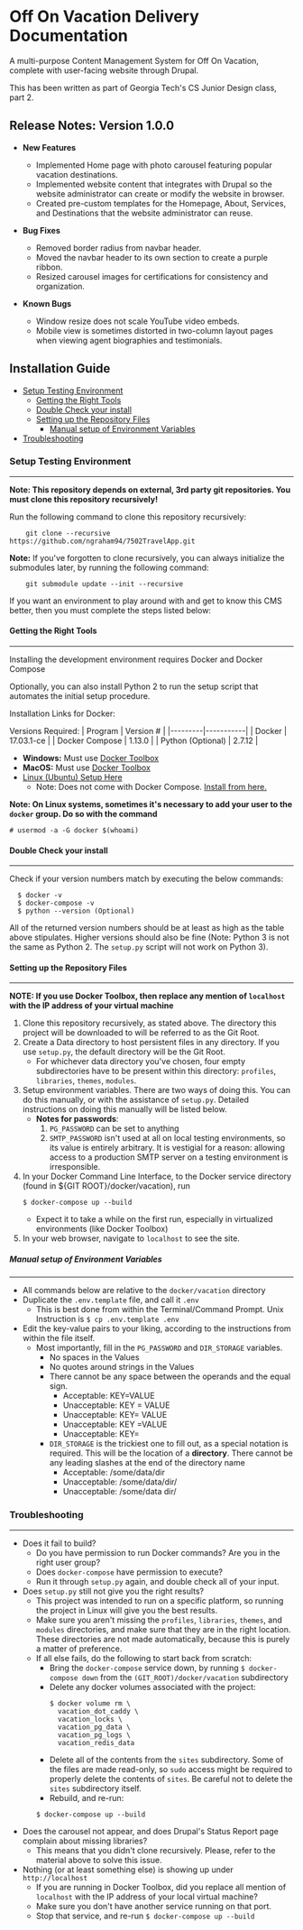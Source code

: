 # Off On Vacation Delivery Documentation
A multi-purpose Content Management System for Off On Vacation,
complete with user-facing website through Drupal.

This has been written as part of Georgia Tech's CS Junior Design class,
part 2.

<!-- TOC -->

## Release Notes: Version 1.0.0

- **New Features**
    - Implemented Home page with photo carousel featuring popular vacation destinations.
    - Implemented website content that integrates with Drupal so the website administrator can create or modify the website in browser.
    - Created pre-custom templates for the Homepage, About, Services, and Destinations that the website administrator can reuse.
    
    
- **Bug Fixes**
    - Removed border radius from navbar header.
    - Moved the navbar header to its own section to create a purple ribbon.
    - Resized carousel images for certifications for consistency and organization.

- **Known Bugs**
    - Window resize does not scale YouTube video embeds. 
    - Mobile view is sometimes distorted in two-column layout pages when viewing agent biographies and testimonials.

<!-- /TOC -->

<!-- TOC -->

## Installation Guide

- [Setup Testing Environment](#setup-testing-environment)
    - [Getting the Right Tools](#getting-the-right-tools)
    - [Double Check your install](#double-check-your-install)
    - [Setting up the Repository Files](#setting-up-the-repository-files)
        - [Manual setup of Environment Variables](#manual-setup-of-environment-variables)
- [Troubleshooting](#troubleshooting)

<!-- /TOC -->

### Setup Testing Environment
- - - -

**Note: This repository depends on external, 3rd party git repositories.
  You must clone this repository recursively!**

Run the following command to clone this repository recursively:

```
    git clone --recursive https://github.com/ngraham94/7502TravelApp.git
```

**Note:** If you've forgotten to clone recursively, you can always initialize
the submodules later, by running the following command:

```
    git submodule update --init --recursive
```

If you want an environment to play around with and get to know this CMS better,
then you must complete the steps listed below:

#### Getting the Right Tools
---------------

Installing the development environment requires Docker and Docker Compose

Optionally, you can also install Python 2 to run the setup script that
automates the initial setup procedure.

Installation Links for Docker:

Versions Required:
| Program | Version # |
|---------|-----------|
| Docker | 17.03.1-ce |
| Docker Compose | 1.13.0 |
| Python (Optional) | 2.7.12 |

* **Windows:** Must use [Docker Toolbox](https://www.docker.com/products/docker-toolbox)
* **MacOS:** Must use [Docker Toolbox](https://www.docker.com/products/docker-toolbox)
* [Linux (Ubuntu) Setup Here](https://docs.docker.com/engine/installation/linux/ubuntu/)
  * Note: Does not come with Docker Compose.
    [Install from here.](https://docs.docker.com/compose/install/)

**Note: On Linux systems, sometimes it's necessary to add your user to the `docker` group.
Do so with the command**

`# usermod -a -G docker $(whoami)`

#### Double Check your install
---------------

Check if your version numbers match by executing the below commands:

```
  $ docker -v
  $ docker-compose -v
  $ python --version (Optional)
```

All of the returned version numbers should be at least as high as the table above stipulates.
Higher versions should also be fine (Note: Python 3 is not the same as Python 2. The `setup.py` script
will not work on Python 3).

#### Setting up the Repository Files
---------------

**NOTE: If you use Docker Toolbox, then replace any mention of `localhost` with
        the IP address of your virtual machine**

1. Clone this repository recursively, as stated above.
   The directory this project will be downloaded to will be referred to
   as the Git Root.
3. Create a Data directory to host persistent files in any directory. If you use
    `setup.py`, the default directory will be the Git Root.
   * For whichever data directory you've chosen, four empty subdirectories have
      to be present within this directory:
      `profiles`, `libraries`, `themes`, `modules`.
4. Setup environment variables. There are two ways of doing this.
   You can do this manually, or with the assistance of `setup.py`.
   Detailed instructions on doing this manually will be listed below.
   * **Notes for passwords**:
      1. `PG_PASSWORD` can be set to anything
      2. `SMTP_PASSWORD` isn't used at all on local testing environments, so
          its value is entirely arbitrary. It is vestigial for a reason:
          allowing access to a production SMTP server on a testing
          environment is irresponsible.
5. In your Docker Command Line Interface, to the Docker service directory
   (found in ${GIT ROOT}/docker/vacation), run
    ```
    $ docker-compose up --build
    ```
    * Expect it to take a while on the first run,
      especially in virtualized environments (like Docker Toolbox)
7. In your web browser, navigate to `localhost` to see the site.

##### Manual setup of Environment Variables
---------------

   * All commands below are relative to the `docker/vacation` directory
   * Duplicate the `.env.template` file, and call it `.env`
     * This is best done from within the Terminal/Command Prompt.
       Unix Instruction is `$ cp .env.template .env`
   * Edit the key-value pairs to your liking, according to the instructions
     from within the file itself.
     * Most importantly, fill in the `PG_PASSWORD` and `DIR_STORAGE` variables.
       * No spaces in the Values
       * No quotes around strings in the Values
       * There cannot be any space between the operands and the equal sign.
         * Acceptable: KEY=VALUE
         * Unacceptable: KEY = VALUE
         * Unacceptable: KEY= VALUE
         * Unacceptable: KEY =VALUE
         * Unacceptable: KEY=
       * `DIR_STORAGE` is the trickiest one to fill out, as a special notation
         is required. This will be the location of a **directory**. There cannot
         be any leading slashes at the end of the directory name
         * Acceptable: /some/data/dir
         * Unacceptable: /some/data/dir/
         * Unacceptable: /some/data dir/

### Troubleshooting
- - - -

* Does it fail to build?
  * Do you have permission to run Docker commands? Are you in the right user group?
  * Does `docker-compose` have permission to execute?
  * Run it through `setup.py` again, and double check all of your input.
* Does `setup.py` still not give you the right results?
  * This project was intended to run on a specific platform, so running the
    project in Linux will give you the best results.
  * Make sure you aren't missing the `profiles`, `libraries`, `themes`,
    and `modules` directories, and make sure that they are in the right location.
    These directories are not made automatically, because this is purely a matter
    of preference.
  * If all else fails, do the following to start back from scratch:
    * Bring the `docker-compose` service down, by running `$ docker-compose down`
      from the `(GIT_ROOT)/docker/vacation` subdirectory
    * Delete any docker volumes associated with the project:
      ```
      $ docker volume rm \
        vacation_dot_caddy \
        vacation_locks \
        vacation_pg_data \
        vacation_pg_logs \
        vacation_redis_data
      ```
    * Delete all of the contents from the `sites` subdirectory. Some of the
      files are made read-only, so `sudo` access might be required to
      properly delete the contents of `sites`. Be careful not to delete the
      `sites` subdirectory itself.
    * Rebuild, and re-run:
    ```
    $ docker-compose up --build
    ```
* Does the carousel not appear, and does Drupal's Status Report page complain
  about missing libraries?
  * This means that you didn't clone recursively. Please, refer to the material
    above to solve this issue.
* Nothing (or at least something else) is showing up under `http://localhost`
  * If you are running in Docker Toolbox, did you replace all mention of `localhost`
    with the IP address of your local virtual machine?
  * Make sure you don't have another service running on that port.
  * Stop that service, and re-run `$ docker-compose up --build`

